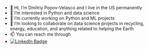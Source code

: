 - 👋 Hi, I’m Dmitriy Popov-Velasco and I live in the US permanently
- 👀 I’m interested in Python and data science
- 🌱 I’m currently working on Python and ML projects
- 💞️ I’m looking to collaborate on data science projects in recycling, energy, education, and anything related to helping the Earth
- 📫 You can reach me through
- <div id="badges">
  <a href="https://www.linkedin.com/in/dmitriy-popov-velasco-1579361a3/">
    <img src="https://img.shields.io/badge/LinkedIn-blue?style=for-the-badge&logo=linkedin&logoColor=white" alt="LinkedIn Badge"/>
  </a>
  </div>

<!---
dapopov-st/dapopov-st is a ✨ special ✨ repository because its `README.md` (this file) appears on your GitHub profile.
You can click the Preview link to take a look at your changes.
--->
